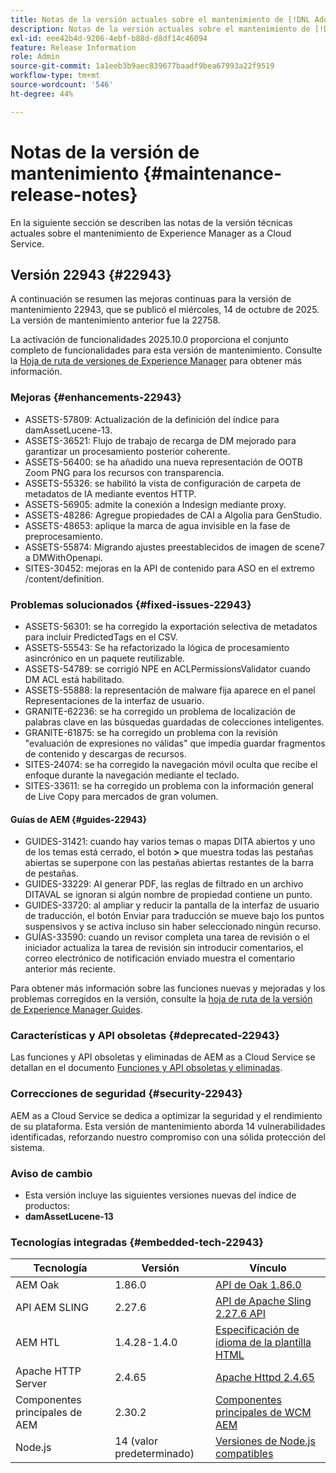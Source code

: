 ```yaml
---
title: Notas de la versión actuales sobre el mantenimiento de [!DNL Adobe Experience Manager] as a Cloud Service.
description: Notas de la versión actuales sobre el mantenimiento de [!DNL Adobe Experience Manager] as a Cloud Service.
exl-id: eee42b4d-9206-4ebf-b88d-d8df14c46094
feature: Release Information
role: Admin
source-git-commit: 1a1eeb3b9aec839677baadf9bea67993a22f9519
workflow-type: tm+mt
source-wordcount: '546'
ht-degree: 44%

---
```



# Notas de la versión de mantenimiento {#maintenance-release-notes}

En la siguiente sección se describen las notas de la versión técnicas actuales sobre el mantenimiento de Experience Manager as a Cloud Service.

## Versión 22943 {#22943}

A continuación se resumen las mejoras continuas para la versión de mantenimiento 22943, que se publicó el miércoles, 14 de octubre de 2025. La versión de mantenimiento anterior fue la 22758.

La activación de funcionalidades 2025.10.0 proporciona el conjunto completo de funcionalidades para esta versión de mantenimiento. Consulte la [Hoja de ruta de versiones de Experience Manager](https://experienceleague.adobe.com/es/docs/experience-manager-release-information/aem-release-updates/update-releases-roadmap) para obtener más información.

### Mejoras {#enhancements-22943}

* ASSETS-57809: Actualización de la definición del índice para damAssetLucene-13.
* ASSETS-36521: Flujo de trabajo de recarga de DM mejorado para garantizar un procesamiento posterior coherente.
* ASSETS-56400: se ha añadido una nueva representación de OOTB Zoom PNG para los recursos con transparencia.
* ASSETS-55326: se habilitó la vista de configuración de carpeta de metadatos de IA mediante eventos HTTP.
* ASSETS-56905: admite la conexión a Indesign mediante proxy.
* ASSETS-48286: Agregue propiedades de CAI a Algolia para GenStudio.
* ASSETS-48653: aplique la marca de agua invisible en la fase de preprocesamiento.
* ASSETS-55874: Migrando ajustes preestablecidos de imagen de scene7 a DMWithOpenapi.
* SITES-30452: mejoras en la API de contenido para ASO en el extremo /content/definition.

### Problemas solucionados {#fixed-issues-22943}

* ASSETS-56301: se ha corregido la exportación selectiva de metadatos para incluir PredictedTags en el CSV.
* ASSETS-55543: Se ha refactorizado la lógica de procesamiento asincrónico en un paquete reutilizable.
* ASSETS-54789: se corrigió NPE en ACLPermissionsValidator cuando DM ACL está habilitado.
* ASSETS-55888: la representación de malware fija aparece en el panel Representaciones de la interfaz de usuario.
* GRANITE-62236: se ha corregido un problema de localización de palabras clave en las búsquedas guardadas de colecciones inteligentes.
* GRANITE-61875: se ha corregido un problema con la revisión &quot;evaluación de expresiones no válidas&quot; que impedía guardar fragmentos de contenido y descargas de recursos.
* SITES-24074: se ha corregido la navegación móvil oculta que recibe el enfoque durante la navegación mediante el teclado.
* SITES-33611: se ha corregido un problema con la información general de Live Copy para mercados de gran volumen.

#### Guías de AEM {#guides-22943}

* GUIDES-31421: cuando hay varios temas o mapas DITA abiertos y uno de los temas está cerrado, el botón **>** que muestra todas las pestañas abiertas se superpone con las pestañas abiertas restantes de la barra de pestañas.
* GUIDES-33229: Al generar PDF, las reglas de filtrado en un archivo DITAVAL se ignoran si algún nombre de propiedad contiene un punto.
* GUIDES-33720: al ampliar y reducir la pantalla de la interfaz de usuario de traducción, el botón Enviar para traducción se mueve bajo los puntos suspensivos y se activa incluso sin haber seleccionado ningún recurso.
* GUÍAS-33590: cuando un revisor completa una tarea de revisión o el iniciador actualiza la tarea de revisión sin introducir comentarios, el correo electrónico de notificación enviado muestra el comentario anterior más reciente.

Para obtener más información sobre las funciones nuevas y mejoradas y los problemas corregidos en la versión, consulte la [hoja de ruta de la versión de Experience Manager Guides](https://experienceleague.adobe.com/es/docs/experience-manager-guides/using/release-info/aem-guides-releases-roadmap).

### Características y API obsoletas {#deprecated-22943}

Las funciones y API obsoletas y eliminadas de AEM as a Cloud Service se detallan en el documento [Funciones y API obsoletas y eliminadas](/help/release-notes/deprecated-removed-features.md).

### Correcciones de seguridad {#security-22943}

AEM as a Cloud Service se dedica a optimizar la seguridad y el rendimiento de su plataforma. Esta versión de mantenimiento aborda 14 vulnerabilidades identificadas, reforzando nuestro compromiso con una sólida protección del sistema.

### Aviso de cambio

* Esta versión incluye las siguientes versiones nuevas del índice de productos:
* **damAssetLucene-13**

### Tecnologías integradas {#embedded-tech-22943}

| Tecnología | Versión | Vínculo |
|---|---|---|
| AEM Oak | 1.86.0 | [API de Oak 1.86.0](https://www.javadoc.io/doc/org.apache.jackrabbit/oak-api/1.86/index.html) |
| API AEM SLING | 2.27.6 | [API de Apache Sling 2.27.6 API](https://www.javadoc.io/doc/org.apache.sling/org.apache.sling.api/latest/index.html) |
| AEM HTL | 1.4.28-1.4.0 | [Especificación de idioma de la plantilla HTML](https://github.com/adobe/htl-spec) |
| Apache HTTP Server | 2.4.65 | [Apache Httpd 2.4.65](https://apache.googlesource.com/httpd/+/refs/tags/2.4.65/CHANGES) |
| Componentes principales de AEM | 2.30.2 | [Componentes principales de WCM AEM](https://github.com/adobe/aem-core-wcm-components) |
| Node.js | 14 (valor predeterminado) | [Versiones de Node.js compatibles](https://experienceleague.adobe.com/es/docs/experience-manager-cloud-service/content/implementing/developing/developing-with-front-end-pipelines#node-versions) |
